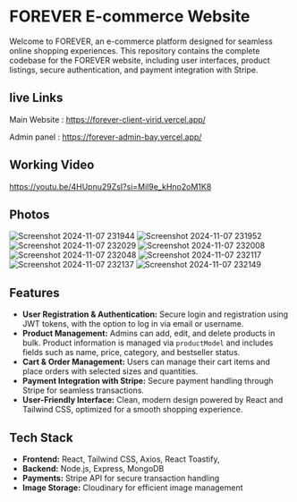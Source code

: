 # FOREVER E-commerce Website

Welcome to FOREVER, an e-commerce platform designed for seamless online shopping experiences. This repository contains the complete codebase for the FOREVER website, including user interfaces, product listings, secure authentication, and payment integration with Stripe.

## live Links

Main Website : https://forever-client-virid.vercel.app/ 

Admin panel : https://forever-admin-bay.vercel.app/



## Working Video

https://youtu.be/4HUpnu29ZsI?si=Mil9e_kHno2oM1K8


## Photos


![Screenshot 2024-11-07 231944](https://github.com/user-attachments/assets/7de662a7-bcc3-4e1b-a268-c6f508fcdebd)
![Screenshot 2024-11-07 231952](https://github.com/user-attachments/assets/6fc61712-f470-43a8-a91f-83cc284625f4)
![Screenshot 2024-11-07 232029](https://github.com/user-attachments/assets/02624c1b-f5a2-41b1-b48b-8f050722ebdb)
![Screenshot 2024-11-07 232008](https://github.com/user-attachments/assets/41339b15-bc7c-4108-a6fc-9fc69f70feac)
![Screenshot 2024-11-07 232048](https://github.com/user-attachments/assets/4cf8a26f-9c1f-4757-a911-80626a961e7a)
![Screenshot 2024-11-07 232117](https://github.com/user-attachments/assets/a861e48b-3c3a-46cf-bb56-4e1fb137dffc)
![Screenshot 2024-11-07 232137](https://github.com/user-attachments/assets/144ab881-45bd-4fff-a6a0-e1e4089e5a53)
![Screenshot 2024-11-07 232149](https://github.com/user-attachments/assets/5f2a1939-185f-4787-8ae4-17cc5a5fb8d1)

## Features

- **User Registration & Authentication:** Secure login and registration using JWT tokens, with the option to log in via email or username.
- **Product Management:** Admins can add, edit, and delete products in bulk. Product information is managed via `productModel` and includes fields such as name, price, category, and bestseller status.
- **Cart & Order Management:** Users can manage their cart items and place orders with selected sizes and quantities.
- **Payment Integration with Stripe:** Secure payment handling through Stripe for seamless transactions.
- **User-Friendly Interface:** Clean, modern design powered by React and Tailwind CSS, optimized for a smooth shopping experience.


## Tech Stack

- **Frontend:** React, Tailwind CSS, Axios, React Toastify,
- **Backend:** Node.js, Express, MongoDB
- **Payments:** Stripe API for secure transaction handling
- **Image Storage:** Cloudinary for efficient image management




